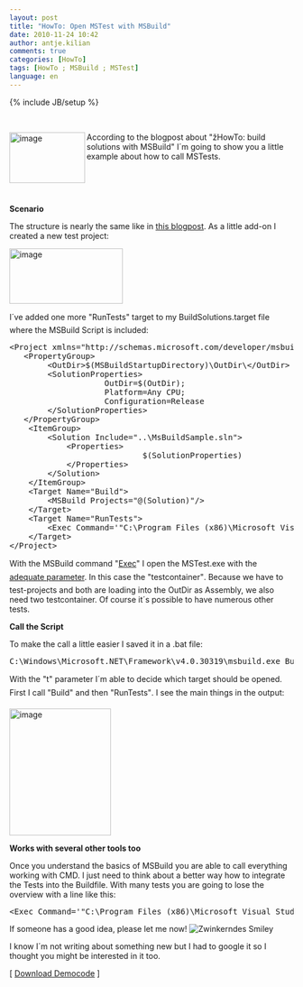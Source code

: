 ```yaml
---
layout: post
title: "HowTo: Open MSTest with MSBuild"
date: 2010-11-24 10:42
author: antje.kilian
comments: true
categories: [HowTo]
tags: [HowTo ; MSBuild ; MSTest]
language: en
---
```

{% include JB/setup %}
<p>&#160;</p>  <p><img title="image" border="0" alt="image" align="left" src="http://code-inside.de/blog/wp-content/uploads/image_thumb248.png" width="134" height="90" />According to the blogpost about "žHowTo: build solutions with MSBuild" I´m going to show you a little example about how to call MSTests. </p>  <p>&#160;</p>  <p>&#160;</p>  <!--more-->  <p><b>Scenario</b></p>  <p><b></b></p>  <p>The structure is nearly the same like in <a href="http://code-inside.de/blog-in/2010/11/12/howto-build-msbuild-solutions/">this blogpost</a>. As a little add-on I created a new test project:</p>  <p><a href="http://code-inside.de/blog-in/wp-content/uploads/image97.png"><img style="background-image: none; border-right-width: 0px; padding-left: 0px; padding-right: 0px; display: inline; border-top-width: 0px; border-bottom-width: 0px; border-left-width: 0px; padding-top: 0px" title="image" border="0" alt="image" src="http://code-inside.de/blog-in/wp-content/uploads/image_thumb6.png" width="201" height="98" /></a></p>  <p>I´ve added one more "RunTests" target to my BuildSolutions.target file where the MSBuild Script is included:</p>  <div style="padding-bottom: 0px; margin: 0px; padding-left: 0px; padding-right: 0px; display: inline; float: none; padding-top: 0px" id="scid:812469c5-0cb0-4c63-8c15-c81123a09de7:517b6026-376b-4cbb-b5f3-5cd2af91ab16" class="wlWriterEditableSmartContent"><pre name="code" class="c#">&lt;Project xmlns="http://schemas.microsoft.com/developer/msbuild/2003" DefaultTargets="Build"&gt;
   &lt;PropertyGroup&gt;
		&lt;OutDir&gt;$(MSBuildStartupDirectory)\OutDir\&lt;/OutDir&gt;
		&lt;SolutionProperties&gt;
					OutDir=$(OutDir);
					Platform=Any CPU;
					Configuration=Release
		&lt;/SolutionProperties&gt;
   &lt;/PropertyGroup&gt;
	&lt;ItemGroup&gt;
		&lt;Solution Include="..\MsBuildSample.sln"&gt;
			&lt;Properties&gt;
							$(SolutionProperties)
			&lt;/Properties&gt;
		&lt;/Solution&gt;
	&lt;/ItemGroup&gt;
	&lt;Target Name="Build"&gt;
		&lt;MSBuild Projects="@(Solution)"/&gt;
	&lt;/Target&gt;
	&lt;Target Name="RunTests"&gt;
		&lt;Exec Command='"C:\Program Files (x86)\Microsoft Visual Studio 10.0\Common7\IDE\mstest.exe" /testcontainer:"$(MSBuildStartupDirectory)\OutDir\MsBuildSample.WebApp.Tests.dll" /testcontainer:"$(MSBuildStartupDirectory)\OutDir\AnotherTestProject.dll"' /&gt;
	&lt;/Target&gt;
&lt;/Project&gt;</pre></div>

<p>With the MSBuild command "<a href="http://msdn.microsoft.com/en-us/library/x8zx72cd.aspx">Exec</a>" I open the MSTest.exe with the <a href="http://msdn.microsoft.com/en-us/library/ms182489(VS.80).aspx">adequate parameter</a>. In this case the "testcontainer". Because we have to test-projects and both are loading into the OutDir as Assembly, we also need two testcontainer. Of course it´s possible to have numerous other tests.</p>

<p><b>Call the Script</b></p>

<p><b></b></p>

<p>To make the call a little easier I saved it in a .bat file:</p>

<div style="padding-bottom: 0px; margin: 0px; padding-left: 0px; padding-right: 0px; display: inline; float: none; padding-top: 0px" id="scid:812469c5-0cb0-4c63-8c15-c81123a09de7:e2001e7c-3b8c-4f82-a3f7-076272233afc" class="wlWriterEditableSmartContent"><pre name="code" class="c#">C:\Windows\Microsoft.NET\Framework\v4.0.30319\msbuild.exe Buildsolution.targets /t:Build,RunTests</pre></div>

<p>With the "t" parameter I´m able to decide which target should be opened. First I call "Build" and then "RunTests". I see the main things in the output:</p>

<p><img title="image" border="0" alt="image" src="http://code-inside.de/blog/wp-content/uploads/image_thumb250.png" width="180" height="225" /></p>

<p><b>Works with several other tools too</b></p>

<p><b></b></p>

<p>Once you understand the basics of MSBuild you are able to call everything working with CMD. I just need to think about a better way how to integrate the Tests into the Buildfile. With many tests you are going to lose the overview with a line like this:</p>

<div style="padding-bottom: 0px; margin: 0px; padding-left: 0px; padding-right: 0px; display: inline; float: none; padding-top: 0px" id="scid:812469c5-0cb0-4c63-8c15-c81123a09de7:089a6206-1300-45a3-944b-9d407f72fccb" class="wlWriterEditableSmartContent"><pre name="code" class="c#">&lt;Exec Command='"C:\Program Files (x86)\Microsoft Visual Studio 10.0\Common7\IDE\mstest.exe" /testcontainer:"$(MSBuildStartupDirectory)\OutDir\MsBuildSample.WebApp.Tests.dll" /testcontainer:"$(MSBuildStartupDirectory)\OutDir\AnotherTestProject.dll"' /&gt;</pre></div>

<p>If someone has a good idea, please let me now! <img style="border-bottom-style: none; border-right-style: none; border-top-style: none; border-left-style: none" class="wlEmoticon wlEmoticon-winkingsmile" alt="Zwinkerndes Smiley" src="http://code-inside.de/blog-in/wp-content/uploads/wlEmoticon-winkingsmile3.png" /></p>

<p>I know I´m not writing about something new but I had to google it so I thought you might be interested in it too. </p>

<p>[ <a href="http://code-inside.de/files/democode/msbuildsamplemstest/msbuildsamplemstest.zip">Download Democode</a> ]</p>
